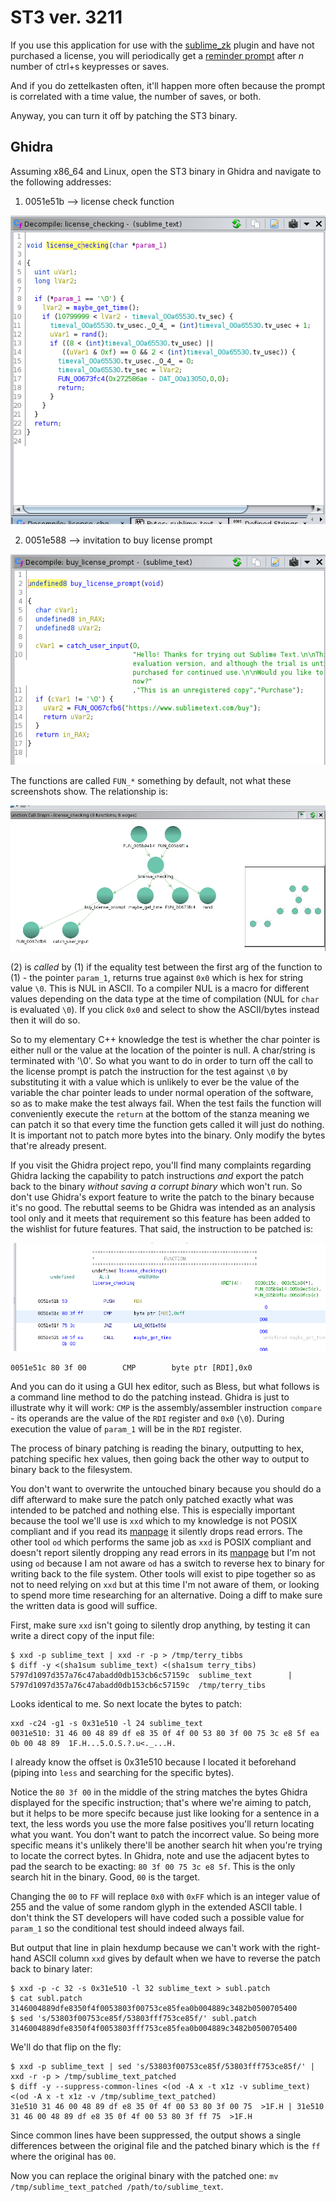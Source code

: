 # ST3 ver. 3211

If you use this application for use with the [sublime_zk](https://github.com/bemilton/sublime_zk) plugin and have not purchased a license, you will periodically get a [reminder prompt](https://forum.sublimetext.com/uploads/default/original/3X/9/f/9fb3a4e908acd81299fb2a61c2f4a6626441d2ab.PNG) after _n_ number of ctrl+s keypresses or saves.

And if you do zettelkasten often, it'll happen more often because the prompt is correlated with a time value, the number of saves, or both.

Anyway, you can turn it off by patching the ST3 binary.

## Ghidra

Assuming x86_64 and Linux, open the ST3 binary in Ghidra and navigate to the following addresses:

1. 0051e51b --> license check function

![check](./img/4.png)

2. 0051e588 --> invitation to buy license prompt

![prompt](./img/3.png)

The functions are called `FUN_*` something by default, not what these screenshots show. The relationship is:

![graph](./img/2.png) 

(2) is _called_ by (1) if the equality test between the first arg of the function to (1) - the pointer `param_1`, returns true against `0x0` which is hex for string value `\0`. This is NUL in ASCII. To a compiler NUL is a macro for different values depending on the data type at the time of compilation (NUL for `char` is evaluated `\0`). If you click `0x0` and select to show the ASCII/bytes instead then it will do so.

So to my elementary C++ knowledge the test is whether the char pointer is either null or the value at the location of the pointer is null. A char/string is terminated with '\0'. So what you want to do in order to turn off the call to the license prompt is patch the instruction for the test against `\0` by substituting it with a value which is unlikely to ever be the value of the variable the char pointer leads to under normal operation of the software, so as to make make the test always fail. When the test fails the function will conveniently execute the `return` at the bottom of the stanza meaning we can patch it so that every time the function gets called it will just do nothing. It is important not to patch more bytes into the binary. Only modify the bytes that're already present.

If you visit the Ghidra project repo, you'll find many complaints regarding Ghidra lacking the capability to patch instructions _and_ export the patch back to the binary _without saving a corrupt binary_ which won't run. So don't use Ghidra's export feature to write the patch to the binary because it's no good. The rebuttal seems to be Ghidra was intended as an analysis tool only and it meets that requirement so this feature has been added to the wishlist for future features. That said, the instruction to be patched is:

![ghd](./img/5.png)

`0051e51c 80 3f 00        CMP        byte ptr [RDI],0x0`

And you can do it using a GUI hex editor, such as Bless, but what follows is a command line method to do the patching instead. Ghidra is just to illustrate why it will work: `CMP` is the assembly/assembler instruction `compare` - its operands are the value of the `RDI` register and `0x0` (`\0`). During execution the value of `param_1` will be in the `RDI` register.

The process of binary patching is reading the binary, outputting to hex, patching specific hex values, then going back the other way to output to binary back to the filesystem.

You don't want to overwrite the untouched binary because you should do a diff afterward to make sure the patch only patched exactly what was intended to be patched and nothing else. This is especially important because the tool we'll use is `xxd` which to my knowledge is not POSIX compliant and if you read its [manpage](https://linux.die.net/man/1/xxd) it silently drops read errors. The other tool `od` which performs the same job as `xxd` is POSIX compliant and doesn't report silently dropping any read errors in its [manpage](https://www.man7.org/linux/man-pages/man1/od.1.html) but I'm not using `od` because I am not aware `od` has a switch to reverse hex to binary for writing back to the file system. Other tools will exist to pipe together so as not to need relying on `xxd` but at this time I'm not aware of them, or looking to spend more time researching for an alternative. Doing a diff to make sure the written data is good will suffice.

First, make sure `xxd` isn't going to silently drop anything, by testing it can write a direct copy of the input file:

```
$ xxd -p sublime_text | xxd -r -p > /tmp/terry_tibbs
$ diff -y <(sha1sum sublime_text) <(sha1sum terry_tibs)
5797d1097d357a76c47abadd0db153cb6c57159c  sublime_text        | 5797d1097d357a76c47abadd0db153cb6c57159c  /tmp/terry_tibs
```
Looks identical to me. So next locate the bytes to patch:

```
xxd -c24 -g1 -s 0x31e510 -l 24 sublime_text
0031e510: 31 46 00 48 89 df e8 35 0f 4f 00 53 80 3f 00 75 3c e8 5f ea 0b 00 48 89  1F.H...5.O.S.?.u<._...H.
```
I already know the offset is 0x31e510 because I located it beforehand (piping into `less` and searching for the specific bytes).

Notice the `80 3f 00` in the middle of the string matches the bytes Ghidra displayed for the specific instruction; that's where we're aiming to patch, but it helps to be more specifc because just like looking for a sentence in a text, the less words you use the more false positives you'll return locating what you want. You don't want to patch the incorrect value. So being more specific means it's unlikely there'll be another search hit when you're trying to locate the correct bytes. In Ghidra, note and use the adjacent bytes to pad the search to be exacting: `80 3f 00 75 3c e8 5f`. This is the only search hit in the binary. Good, `00` is the target.

Changing the `00` to `FF` will replace `0x0` with `0xFF` which is an integer value of 255 and the value of some random glyph in the extended ASCII table. I don't think the ST developers will have coded such a possible value for `param_1` so the conditional test should indeed always fail.

But output that line in plain hexdump because we can't work with the right-hand ASCII column `xxd` gives by default when we have to reverse the patch back to binary later:

```
$ xxd -p -c 32 -s 0x31e510 -l 32 sublime_text > subl.patch
$ cat subl.patch
3146004889dfe8350f4f0053803f00753ce85fea0b004889c3482b0500705400
$ sed 's/53803f00753ce85f/53803fff753ce85f/' subl.patch
3146004889dfe8350f4f0053803fff753ce85fea0b004889c3482b0500705400
```

We'll do that flip on the fly:

```
$ xxd -p sublime_text | sed 's/53803f00753ce85f/53803fff753ce85f/' | xxd -r -p > /tmp/sublime_text_patched
$ diff -y --suppress-common-lines <(od -A x -t x1z -v sublime_text) <(od -A x -t x1z -v /tmp/sublime_text_patched)
31e510 31 46 00 48 89 df e8 35 0f 4f 00 53 80 3f 00 75  >1F.H | 31e510 31 46 00 48 89 df e8 35 0f 4f 00 53 80 3f ff 75  >1F.H
```

Since common lines have been suppressed, the output shows a single differences between the original file and the patched binary which is the `ff` where the original has `00`. 

Now you can replace the original binary with the patched one: `mv /tmp/sublime_text_patched /path/to/sublime_text`.
